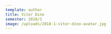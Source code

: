 ```yaml
---
template: author
title: Vitor Dino
semester: 2018/1
image: /uploads/2018-1-vitor-dino-avatar.jpg
---
```


